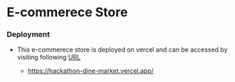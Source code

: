 # E-commerece Store

### Deployment
- This e-commerece store is deployed on vercel and can be accessed by visiting following [URL](https://hackathon-dine-market.vercel.app/female)

  - https://hackathon-dine-market.vercel.app/